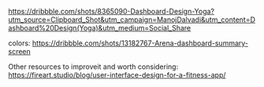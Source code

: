 https://dribbble.com/shots/8365090-Dashboard-Design-Yoga?utm_source=Clipboard_Shot&utm_campaign=ManojDalvadi&utm_content=Dashboard%20Design(Yoga)&utm_medium=Social_Share

colors: https://dribbble.com/shots/13182767-Arena-dashboard-summary-screen

Other resources to improveit and worth considering:
https://fireart.studio/blog/user-interface-design-for-a-fitness-app/
